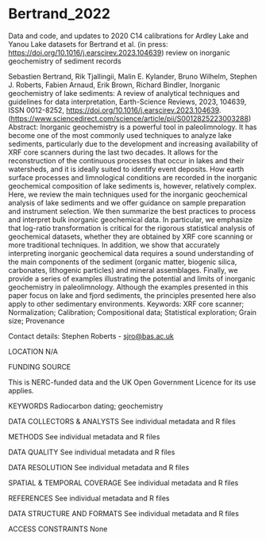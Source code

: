 # Bertrand_2022

Data and code, and updates to 2020 C14 calibrations for Ardley Lake and Yanou Lake datasets for Bertrand et al. (in press: https://doi.org/10.1016/j.earscirev.2023.104639) review on inorganic geochemistry of sediment records

Sebastien Bertrand, Rik Tjallingii, Malin E. Kylander, Bruno Wilhelm, Stephen J. Roberts, Fabien Arnaud, Erik Brown, Richard Bindler,
Inorganic geochemistry of lake sediments: A review of analytical techniques and guidelines for data interpretation,
Earth-Science Reviews,
2023,
104639,
ISSN 0012-8252,
https://doi.org/10.1016/j.earscirev.2023.104639.
(https://www.sciencedirect.com/science/article/pii/S0012825223003288)
Abstract: Inorganic geochemistry is a powerful tool in paleolimnology. It has become one of the most commonly used techniques to analyze lake sediments, particularly due to the development and increasing availability of XRF core scanners during the last two decades. It allows for the reconstruction of the continuous processes that occur in lakes and their watersheds, and it is ideally suited to identify event deposits. How earth surface processes and limnological conditions are recorded in the inorganic geochemical composition of lake sediments is, however, relatively complex. Here, we review the main techniques used for the inorganic geochemical analysis of lake sediments and we offer guidance on sample preparation and instrument selection. We then summarize the best practices to process and interpret bulk inorganic geochemical data. In particular, we emphasize that log-ratio transformation is critical for the rigorous statistical analysis of geochemical datasets, whether they are obtained by XRF core scanning or more traditional techniques. In addition, we show that accurately interpreting inorganic geochemical data requires a sound understanding of the main components of the sediment (organic matter, biogenic silica, carbonates, lithogenic particles) and mineral assemblages. Finally, we provide a series of examples illustrating the potential and limits of inorganic geochemistry in paleolimnology. Although the examples presented in this paper focus on lake and fjord sediments, the principles presented here also apply to other sedimentary environments.
Keywords: XRF core scanner; Normalization; Calibration; Compositional data; Statistical exploration; Grain size; Provenance

 
Contact details: Stephen Roberts - sjro@bas.ac.uk

LOCATION
N/A

FUNDING SOURCE

This is NERC-funded data and the UK Open Government Licence for its use applies.

KEYWORDS
Radiocarbon dating; geochemistry

DATA COLLECTORS & ANALYSTS
See individual metadata and R files

METHODS
See individual metadata and R files

DATA QUALITY
See individual metadata and R files

DATA RESOLUTION
See individual metadata and R files

SPATIAL & TEMPORAL COVERAGE
See individual metadata and R files

REFERENCES
See individual metadata and R files

DATA STRUCTURE AND FORMATS
See individual metadata and R files

ACCESS CONSTRAINTS
None
